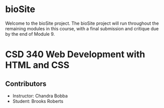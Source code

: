 # bioSite
Welcome to the bioSite project. The bioSite project will run throughout the remaining modules in this course, with a final submission and critique due by the end of Module 9.

# CSD 340 Web Development with HTML and CSS

## Contributors
- Instructor: Chandra Bobba
- Student: Brooks Roberts